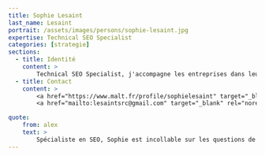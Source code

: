 ```yaml
---
title: Sophie Lesaint
last_name: Lesaint
portrait: /assets/images/persons/sophie-lesaint.jpg
expertise: Technical SEO Specialist
categories: [strategie]
sections:
  - title: Identité
    content: >
        Technical SEO Specialist, j'accompagne les entreprises dans leur croissance sur le web en leur proposant une stratégie d'acquisition d'audience SEO. Forte de plusieurs années d’expériences sur des marchés variés et concurrentiels, je propose aujourd'hui des missions de référencement naturel technique, sémantique et off-site. Je peux être sollicitée dans le cadre d'un temps fort, d'une refonte, d'une mise en ligne, d'une migration ou tout simplement pour un besoin d'optimisation de visibilité. Efficacité, disponibilité et pédagogie sont mes maîtres mots.
  - title: Contact
    content: >
        <a href="https://www.malt.fr/profile/sophielesaint" target="_blank" rel="noreferrer">Site</a> –
        <a href="mailto:lesaintsrc@gmail.com" target="_blank" rel="noreferrer">Mail</a>

quote:
    from: alex
    text: >
        Spécialiste en SEO, Sophie est incollable sur les questions de référencement. C'est toujours un plaisir de collaborer pour un projet client ou avec les étudiants MMI à Bordeaux.
---
```

